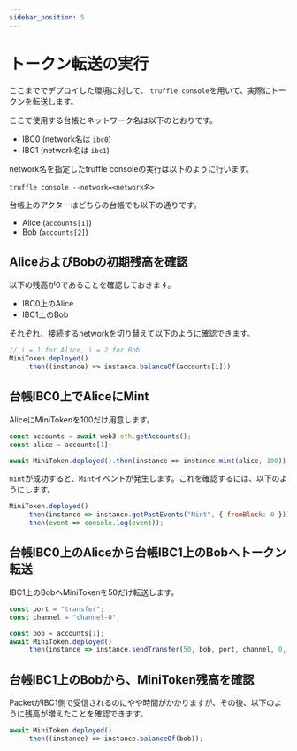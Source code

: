 ```yaml
---
sidebar_position: 5
---
```


# トークン転送の実行

ここまででデプロイした環境に対して、
`truffle console`を用いて、実際にトークンを転送します。

ここで使用する台帳とネットワーク名は以下のとおりです。
- IBC0 (network名は `ibc0`)
- IBC1 (network名は `ibc1`)

network名を指定したtruffle consoleの実行は以下のように行います。

```
truffle console --network=<network名>
```

台帳上のアクターはどちらの台帳でも以下の通りです。
- Alice (`accounts[1]`)
- Bob (`accounts[2]`)

## AliceおよびBobの初期残高を確認

以下の残高が0であることを確認しておきます。

- IBC0上のAlice
- IBC1上のBob

それぞれ、接続するnetworkを切り替えて以下のように確認できます。

```js
// i = 1 for Alice, i = 2 for Bob
MiniToken.deployed()
    .then((instance) => instance.balanceOf(accounts[i]))
```

## 台帳IBC0上でAliceにMint

AliceにMiniTokenを100だけ用意します。

```js
const accounts = await web3.eth.getAccounts();
const alice = accounts[1];

await MiniToken.deployed().then(instance => instance.mint(alice, 100));
```

`mint`が成功すると、`Mint`イベントが発生します。これを確認するには、以下のようにします。

```js
MiniToken.deployed()
    .then(instance => instance.getPastEvents("Mint", { fromBlock: 0 }))
    .then(event => console.log(event));
```

## 台帳IBC0上のAliceから台帳IBC1上のBobへトークン転送

IBC1上のBobへMiniTokenを50だけ転送します。

```js
const port = "transfer";
const channel = "channel-0";

const bob = accounts[1];
await MiniToken.deployed()
    .then(instance => instance.sendTransfer(50, bob, port, channel, 0, {from: alice}));
```

## 台帳IBC1上のBobから、MiniToken残高を確認

PacketがIBC1側で受信されるのにやや時間がかかりますが、その後、以下のように残高が増えたことを確認できます。

```js
await MiniToken.deployed()
    .then((instance) => instance.balanceOf(bob));
```
